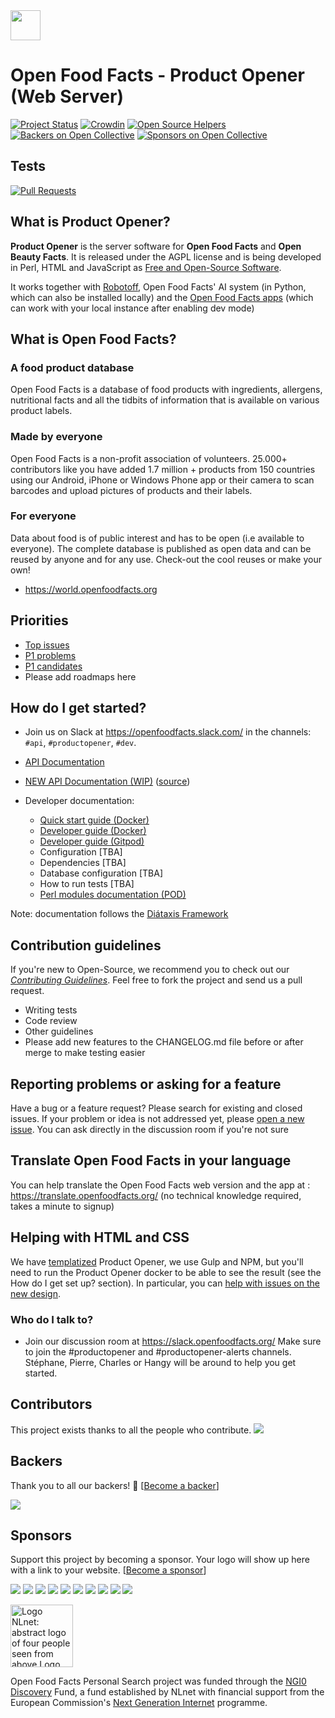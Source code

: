 <picture>
  <source media="(prefers-color-scheme: dark)" srcset="https://static.openfoodfacts.org/images/logos/off-logo-horizontal-dark.png?refresh_github_cache=1">
  <source media="(prefers-color-scheme: light)" srcset="https://static.openfoodfacts.org/images/logos/off-logo-horizontal-light.png?refresh_github_cache=1">
  <img height="48" src="https://static.openfoodfacts.org/images/logos/off-logo-horizontal-light.svg">
</picture>


# Open Food Facts - Product Opener (Web Server)

[![Project Status](http://opensource.box.com/badges/active.svg)](http://opensource.box.com/badges)
[![Crowdin](https://d322cqt584bo4o.cloudfront.net/openfoodfacts/localized.svg)](https://translate.openfoodfacts.org/)
[![Open Source Helpers](https://www.codetriage.com/openfoodfacts/openfoodfacts-server/badges/users.svg)](https://www.codetriage.com/openfoodfacts/openfoodfacts-server)
[![Backers on Open Collective](https://opencollective.com/openfoodfacts-server/backers/badge.svg)](#backers)
[![Sponsors on Open Collective](https://opencollective.com/openfoodfacts-server/sponsors/badge.svg)](#sponsors)

## Tests

[![Pull Requests](https://github.com/openfoodfacts/openfoodfacts-server/actions/workflows/pull_request.yml/badge.svg)](https://github.com/openfoodfacts/openfoodfacts-server/actions/workflows/pull_request.yml)

## What is Product Opener?

**Product Opener** is the server software for **Open Food Facts** and **Open Beauty Facts**. It is released under the AGPL license and is being developed in Perl, HTML and JavaScript as [Free and Open-Source Software](https://en.wikipedia.org/wiki/Free_and_open-source_software).

It works together with [Robotoff](https://github.com/openfoodfacts/robotoff), Open Food Facts' AI system (in Python, which can also be installed locally) and the [Open Food Facts apps](https://github.com/openfoodfacts/smooth-app) (which can work with your local instance after enabling dev mode)

## What is Open Food Facts?

### A food product database

Open Food Facts is a database of food products with ingredients, allergens, nutritional facts and all the tidbits of information that is available on various product labels.

### Made by everyone

Open Food Facts is a non-profit association of volunteers.
25.000+ contributors like you have added 1.7 million + products from 150 countries using our Android, iPhone or Windows Phone app or their camera to scan barcodes and upload pictures of products and their labels.

### For everyone

Data about food is of public interest and has to be open (i.e available to everyone). The complete database is published as open data and can be reused by anyone and for any use. Check-out the cool reuses or make your own!

* <https://world.openfoodfacts.org>

## Priorities

* [Top issues](https://github.com/openfoodfacts/openfoodfacts-server/issues/7374)
* [P1 problems](https://github.com/openfoodfacts/openfoodfacts-server/labels/P0,P1)
* [P1 candidates](https://github.com/openfoodfacts/openfoodfacts-server/labels/P1%20candidate)
* Please add roadmaps here

<!-- ## Libraries used -->

## How do I get started?

* Join us on Slack at <https://openfoodfacts.slack.com/> in the channels: `#api`, `#productopener`, `#dev`.
* [API Documentation](https://openfoodfacts.github.io/api-documentation/)
* [NEW API Documentation (WIP)](https://openfoodfacts.github.io/openfoodfacts-server/reference/api/) ([source](https://github.com/openfoodfacts/openfoodfacts-server/tree/main/docs/reference/api.yml))

* Developer documentation:

  * [Quick start guide (Docker)](./docs/introduction/dev-environment-quick-start-guide.md)
  * [Developer guide (Docker)](./docs/how-to-guides/docker-developer-guide.md)
  * [Developer guide (Gitpod)](./docs/how-to-guides/use-gitpod.md)
  * Configuration [TBA]
  * Dependencies [TBA]
  * Database configuration [TBA]
  * How to run tests [TBA]
  * [Perl modules documentation (POD)](https://openfoodfacts.github.io/reference/perl/)


Note: documentation follows the [Diátaxis Framework](https://diataxis.fr/)

## Contribution guidelines

If you're new to Open-Source, we recommend you to check out our [_Contributing Guidelines_](https://github.com/openfoodfacts/openfoodfacts-server/blob/master/CONTRIBUTING.md). Feel free to fork the project and send us a pull request.

* Writing tests
* Code review
* Other guidelines
* Please add new features to the CHANGELOG.md file before or after merge to make testing easier

## Reporting problems or asking for a feature

Have a bug or a feature request? Please search for existing and closed issues. If your problem or idea is not addressed yet, please [open a new issue](https://github.com/openfoodfacts/openfoodfacts-server/issues). You can ask directly in the discussion room if you're not sure

## Translate Open Food Facts in your language

You can help translate the Open Food Facts web version and the app at :
<https://translate.openfoodfacts.org/> (no technical knowledge required, takes a minute to signup)

## Helping with HTML and CSS

We have [templatized](https://github.com/openfoodfacts/openfoodfacts-server/tree/master/templates) Product Opener, we use Gulp and NPM, but you'll need to run the Product Opener docker to be able to see the result (see the How do I get set up? section).
In particular, you can [help with issues on the new design](https://github.com/openfoodfacts/openfoodfacts-server/issues?q=is%3Aissue+is%3Aopen+label%3A%22new+design%22).

### Who do I talk to?

* Join our discussion room at <https://slack.openfoodfacts.org/> Make sure to join the #productopener and #productopener-alerts channels. Stéphane, Pierre, Charles or Hangy will be around to help you get started.

## Contributors

This project exists thanks to all the people who contribute.
<a href="https://github.com/openfoodfacts/openfoodfacts-server/graphs/contributors"><img src="https://contrib.rocks/image?repo=openfoodfacts/openfoodfacts-server&columns=16" /></a>


## Backers

Thank you to all our backers! 🙏 [[Become a backer](https://opencollective.com/openfoodfacts-server#backer)]

<a href="https://opencollective.com/openfoodfacts-server#backers" target="_blank"><img src="https://opencollective.com/openfoodfacts-server/backers.svg?width=890"></a>


## Sponsors

Support this project by becoming a sponsor. Your logo will show up here with a link to your website. [[Become a sponsor](https://opencollective.com/openfoodfacts-server#sponsor)]

<a href="https://opencollective.com/openfoodfacts-server/sponsor/0/website" target="_blank"><img src="https://opencollective.com/openfoodfacts-server/sponsor/0/avatar.svg"></a>
<a href="https://opencollective.com/openfoodfacts-server/sponsor/1/website" target="_blank"><img src="https://opencollective.com/openfoodfacts-server/sponsor/1/avatar.svg"></a>
<a href="https://opencollective.com/openfoodfacts-server/sponsor/2/website" target="_blank"><img src="https://opencollective.com/openfoodfacts-server/sponsor/2/avatar.svg"></a>
<a href="https://opencollective.com/openfoodfacts-server/sponsor/3/website" target="_blank"><img src="https://opencollective.com/openfoodfacts-server/sponsor/3/avatar.svg"></a>
<a href="https://opencollective.com/openfoodfacts-server/sponsor/4/website" target="_blank"><img src="https://opencollective.com/openfoodfacts-server/sponsor/4/avatar.svg"></a>
<a href="https://opencollective.com/openfoodfacts-server/sponsor/5/website" target="_blank"><img src="https://opencollective.com/openfoodfacts-server/sponsor/5/avatar.svg"></a>
<a href="https://opencollective.com/openfoodfacts-server/sponsor/6/website" target="_blank"><img src="https://opencollective.com/openfoodfacts-server/sponsor/6/avatar.svg"></a>
<a href="https://opencollective.com/openfoodfacts-server/sponsor/7/website" target="_blank"><img src="https://opencollective.com/openfoodfacts-server/sponsor/7/avatar.svg"></a>
<a href="https://opencollective.com/openfoodfacts-server/sponsor/8/website" target="_blank"><img src="https://opencollective.com/openfoodfacts-server/sponsor/8/avatar.svg"></a>
<a href="https://opencollective.com/openfoodfacts-server/sponsor/9/website" target="_blank"><img src="https://opencollective.com/openfoodfacts-server/sponsor/9/avatar.svg"></a>

<a href="https://nlnet.nl/"><img style="height:100px" src="https://static.openfoodfacts.org/images/misc/nlnet_logo.svg" alt="Logo NLnet: abstract logo of four people seen from above Logo NGI Zero: letterlogo shaped like a tag"></a>

Open Food Facts Personal Search project was funded through the <a href="https://nlnet.nl/discovery/">NGI0 Discovery</a> Fund,
a fund established by NLnet with financial support from the European Commission's <a href="https://ngi.eu">Next Generation Internet</a> programme.
